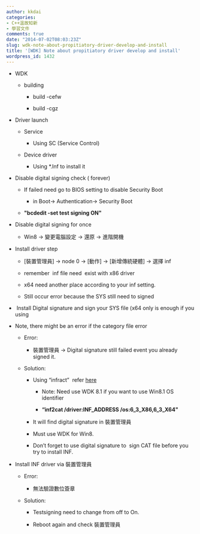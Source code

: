 ```yaml
---
author: kkdai
categories:
- C++溫故知新
- 學習文件
comments: true
date: "2014-07-02T08:03:23Z"
slug: wdk-note-about-propitiatory-driver-develop-and-install
title: '[WDK] Note about propitiatory driver develop and install'
wordpress_id: 1432
---
```




  * WDK 



    * building



      * build -cefw


      * build -cgz




  * Driver launch 



    * Service



      * Using SC (Service Control)



    * Device driver



      * Using *.Inf to install it




  * Disable digital signing check ( forever)



    * If failed need go to BIOS setting to disable Security Boot



      * in Boot-> Authentication-> Security Boot



    * **"bcdedit -set test signing ON"**



  * Disable digital signing for once



    * Win8 -> 變更電腦設定 -> 還原 -> 進階開機



  * Install driver step



    * [裝置管理員] -> node 0 -> [動作] -> [新增傳統硬體] -> 選擇 inf


    * remember  inf file need  exist with x86 driver


    * x64 need another place according to your inf setting.


    * Still occur error because the SYS still need to signed 



  *  Install Digital signature and sign your SYS file (x64 only is enough if you using 


  * Note, there might be an error if the category file error



    * Error:



      * 裝置管理員 -> Digital signature still failed event you already signed it.



    * Solution:



      * Using “infract”  refer [here](http://msdn.microsoft.com/en-us/library/windows/hardware/ff547089(v=vs.85).aspx)



        * Note: Need use WDK 8.1 if you want to use Win8.1 OS identifier


        * **“inf2cat /driver:INF_ADDRESS /os:6_3_X86,6_3_X64"**



      * It will find digital signature in 裝置管理員


      * Must use WDK for Win8.


      * Don’t forget to use digital signature to  sign CAT file before you try to install INF.




  * Install INF driver via 裝置管理員



    * Error: 



      * 無法驗證數位簽章



    * Solution:



      * Testsigning need to change from off to On.


      * Reboot again and check 裝置管理員






 

